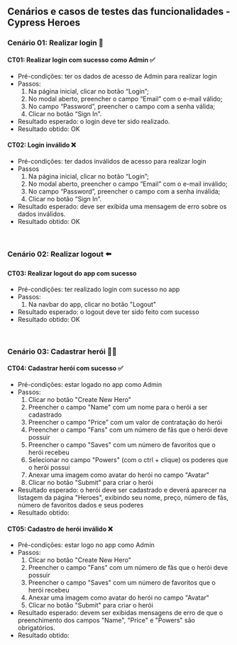 ## Cenários e casos de testes das funcionalidades - Cypress Heroes

### Cenário 01: Realizar login 👤

#### CT01: Realizar login com sucesso como Admin ✅
- Pré-condições: ter os dados de acesso de Admin para realizar login
- Passos:  
    1. Na página inicial, clicar no botão “Login”;  
    2. No modal aberto, preencher o campo “Email” com o e-mail válido; 
    3. No campo “Password”, preencher o campo com a senha válida;
    4. Clicar no botão “Sign In”.
- Resultado esperado: o login deve ter sido realizado.
- Resultado obtido: OK


#### CT02: Login inválido ❌
- Pré-condições: ter dados inválidos de acesso para realizar login
- Passos
    1. Na página inicial, clicar no botão “Login”;
    2. No modal aberto, preencher o campo “Email” com o e-mail inválido;
    3. No campo “Password”, preencher o campo com a senha inválida;
    4. Clicar no botão “Sign In”.
- Resultado esperado: deve ser exibida uma mensagem de erro sobre os dados inválidos.
- Resultado obtido: OK

<br>

### Cenário 02: Realizar logout ⬅️

#### CT03: Realizar logout do app com sucesso
- Pré-condições: ter realizado login com sucesso no app
- Passos:
    1. Na navbar do app, clicar no botão "Logout"
- Resultado esperado: o logout deve ter sido feito com sucesso 
- Resultado obtido: OK

<br>

### Cenário 03: Cadastrar herói 🦸🏻

#### CT04: Cadastrar herói com sucesso ✅
- Pré-condições: estar logado no app como Admin
- Passos:
    1. Clicar no botão "Create New Hero"
    2. Preencher o campo "Name" com um nome para o herói a ser cadastrado
    3. Preencher o campo "Price" com um valor de contratação do herói
    4. Preencher o campo "Fans" com um número de fãs que o herói deve possuir
    5. Preencher o campo "Saves" com um número de favoritos que o herói recebeu
    6. Selecionar no campo "Powers" (com o ctrl + clique) os poderes que o herói possui
    7. Anexar uma imagem como avatar do herói no campo "Avatar"
    8. Clicar no botão "Submit" para criar o herói
- Resultado esperado: o herói deve ser cadastrado e deverá aparecer na listagem da página "Heroes", exibindo seu nome, preço, número de fãs, número de favoritos dados e seus poderes
- Resultado obtido: 

#### CT05: Cadastro de herói inválido ❌
- Pré-condições: estar logo no app como Admin
- Passos:
    1. Clicar no botão "Create New Hero"
    2. Preencher o campo "Fans" com um número de fãs que o herói deve possuir
    3. Preencher o campo "Saves" com um número de favoritos que o herói recebeu
    4. Anexar uma imagem como avatar do herói no campo "Avatar"
    5. Clicar no botão "Submit" para criar o herói
- Resultado esperado: devem ser exibidas mensagens de erro de que o preenchimento dos campos "Name", "Price" e "Powers" são obrigatórios.
- Resultado obtido: 